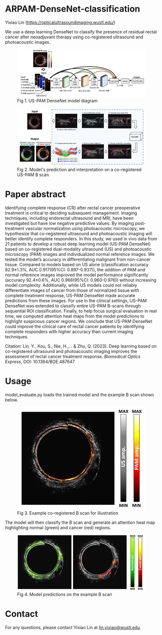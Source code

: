 # ARPAM-DenseNet-classification
Yixiao Lin (https://opticalultrasoundimaging.wustl.edu/)


We use a deep learning DenseNet to classify the presence of residual rectal cancer after neoadjuvant therapy using co-registered ultrasound and photoacoustic images.
<figure>
  <img src="https://github.com/OpticalUltrasoundImaging/ARPAM-DenseNet-classification/blob/main/model%20diagram.PNG" alt="Model diagram">
  <figcaption>Fig 1. US-PAM DenseNet model diagram</figcaption>
</figure>

<figure>
  <img src="https://github.com/OpticalUltrasoundImaging/ARPAM-DenseNet-classification/blob/main/model%20prediction%20pipeline.PNG" alt="Model prediction">
  <figcaption>Fig 2. Model's prediction and interpretation on a co-registered US-PAM B scan</figcaption>
</figure>

# Paper abstract
Identifying complete response (CR) after rectal cancer preoperative treatment is critical to deciding subsequent management. Imaging techniques, including endorectal ultrasound and MRI, have been investigated but have low negative predictive values. By imaging post-treatment vascular normalization using photoacoustic microscopy, we hypothesize that co-registered ultrasound and photoacoustic imaging will better identify complete responders. In this study, we used in vivo data from 21 patients to develop a robust deep learning model (US-PAM DenseNet) based on co-registered dual-modality ultrasound (US) and photoacoustic microscopy (PAM) images and individualized normal reference images.  We tested the model’s accuracy in differentiating malignant from non-cancer tissue. Compared to models based on US alone (classification accuracy 82.9±1.3%, AUC 0.917(95%CI: 0.897-0.937)), the addition of PAM and normal reference images improved the model performance significantly (accuracy 92.4±0.6%, AUC 0.968(95%CI: 0.960-0.976)) without increasing model complexity. Additionally, while US models could not reliably differentiate images of cancer from those of normalized tissue with complete treatment response, US-PAM DenseNet made accurate predictions from these images. For use in the clinical settings, US-PAM DenseNet was extended to classify entire US-PAM B-scans through sequential ROI classification. Finally, to help focus surgical evaluation in real time, we computed attention heat maps from the model predictions to highlight suspicious cancer regions. We conclude that US-PAM DenseNet could improve the clinical care of rectal cancer patients by identifying complete responders with higher accuracy than current imaging techniques.

Citation: Lin, Y., Kou, S., Nie, H.,... & Zhu, Q. (2023). Deep learning based on co-registered ultrasound and photoacoustic imaging improves the assessment of rectal cancer treatment response. *Biomedical Optics Express*, DOI: 10.1364/BOE.487647

# Usage
model_evaluate.py loads the trained model and the example B scan shown below.
<figure>
  <img src="https://github.com/OpticalUltrasoundImaging/ARPAM-DenseNet-classification/blob/main/example_USPAM_Bscan.PNG" alt="Example scan">
  <figcaption>Fig 3. Example co-registered B scan for illustration</figcaption>
</figure>


The model will then classify the B scan and generate an attention heat map highlighting normal (green) and cancer (red) regions.
<figure>
  <img src="https://github.com/OpticalUltrasoundImaging/ARPAM-DenseNet-classification/blob/main/example_model_prediction.PNG" alt="Example prediction">
  <figcaption>Fig 4. Model predictions on the example B scan</figcaption>
</figure>

# Contact
For any questions, please contact Yixiao Lin at lin.yixiao@wustl.edu.
